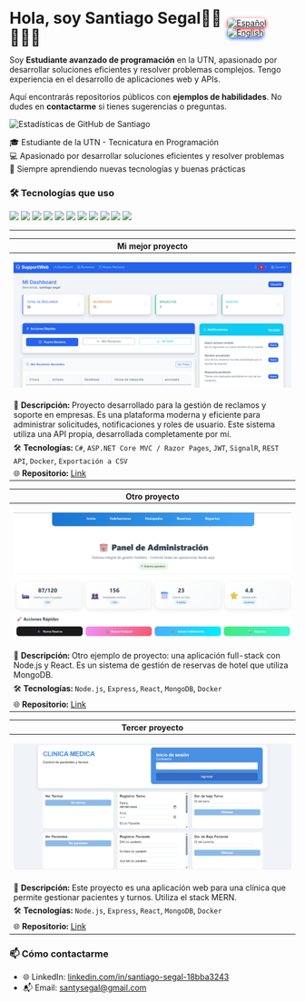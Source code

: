 <div style="display: flex; align-items: center; justify-content: space-between;">
  <div>
    <h1 style="margin: 0;">Hola, soy Santiago Segal👋🏽 👨🏽‍💻</h1>
  </div>
  <div>
    <a href="README.es.md">
      <img src="https://img.shields.io/badge/Español-%23e63946?style=for-the-badge&logo=spanish&logoColor=white&labelColor=black" alt="Español" style="box-shadow:0 2px 6px #ff0000ff;border-radius:8px;" width="65"/>
    </a>
    <a href="README.md">
      <img src="https://img.shields.io/badge/English-%23007bff?style=for-the-badge&logo=english&logoColor=white&labelColor=black" alt="English" style="box-shadow:0 2px 6px #0055ffff;border-radius:8px;" width="65"/>
    </a>
  </div>
</div>
<p>Soy <strong>Estudiante avanzado de programación</strong> en la UTN, apasionado por desarrollar soluciones eficientes y resolver problemas complejos. Tengo experiencia en el desarrollo de aplicaciones web y APIs.</p>

<p>Aquí encontrarás repositorios públicos con <strong>ejemplos de habilidades</strong>. No dudes en <strong>contactarme</strong> si tienes sugerencias o preguntas.</p>

<img alt="Estadísticas de GitHub de Santiago" src="https://github-readme-stats.vercel.app/api?username=Santucho12&amp;show_icons=true&amp;include_all_commits=true&amp;count_private=true&amp;bg_color=ffffff&amp;title_color=3399ff&amp;text_color=242424ff&amp;icon_color=3455ccff&amp;ring_color=3399ff">

<p>
🎓 Estudiante de la UTN - Tecnicatura en Programación<br>
💻 Apasionado por desarrollar soluciones eficientes y resolver problemas<br>
🚀 Siempre aprendiendo nuevas tecnologías y buenas prácticas
</p>

### 🛠️ Tecnologías que uso
<p align="left">
  <img src="https://img.shields.io/badge/-C%23-239120?style=flat&logo=c-sharp&logoColor=white" />
  <img src="https://img.shields.io/badge/-.NET-512BD4?style=flat&logo=dotnet&logoColor=white" />
  <img src="https://img.shields.io/badge/-ASP.NET-512BD4?style=flat&logo=dotnet&logoColor=white" />
  <img src="https://img.shields.io/badge/-ADO.NET-512BD4?style=flat&logo=dotnet&logoColor=white" />
  <img src="https://img.shields.io/badge/-Entity%20Framework-6DB33F?style=flat&logo=.net&logoColor=white" />
  <img src="https://img.shields.io/badge/-SQL-4479A1?style=flat&logo=postgresql&logoColor=white" />
  <img src="https://img.shields.io/badge/-MongoDB-47A248?style=flat&logo=mongodb&logoColor=white" />
  <img src="https://img.shields.io/badge/-Python-3776AB?style=flat&logo=python&logoColor=white" />
  <img src="https://img.shields.io/badge/-xUnit-02569B?style=flat&logo=xunit&logoColor=white" />
  <img src="https://img.shields.io/badge/-Docker-2496ED?style=flat&logo=docker&logoColor=white" />
  <img src="https://img.shields.io/badge/-JWT-000000?style=flat&logo=jsonwebtokens&logoColor=white" />
</p>

---

| **Mi mejor proyecto** |
|------------------------------------------------------------------------------|
| <p align="center"> <img src="images/Captura%20de%20pantalla%202025-08-26%20021233.png" width="800" > </p> |
|🔹 **Descripción:** Proyecto desarrollado para la gestión de reclamos y soporte en empresas. Es una plataforma moderna y eficiente para administrar solicitudes, notificaciones y roles de usuario. Este sistema utiliza una API propia, desarrollada completamente por mí. |
| 🛠️ **Tecnologías:** `C#`, `ASP.NET Core MVC / Razor Pages`, `JWT`, `SignalR`, `REST API`, `Docker`, `Exportación a CSV` |
| 🌐 **Repositorio:** [Link](https://github.com/Santucho12/Proyecto-SupportWebb-.Net.git) |

| **Otro proyecto** |
|------------------------------------------------------------------------------|
| <p align="center"> <img src="images/Captura%20de%20pantalla%202025-08-26%20021812.png" width="800" > </p> |
| 🔹 **Descripción:** Otro ejemplo de proyecto: una aplicación full-stack con Node.js y React. Es un sistema de gestión de reservas de hotel que utiliza MongoDB. |
| 🛠️ **Tecnologías:** `Node.js`, `Express`, `React`, `MongoDB`, `Docker` |
| 🌐 **Repositorio:** [Link](https://github.com/Santucho12/HotelReservas-proyectoFinal-BaseDeDatos2.git) |

| **Tercer proyecto** |
|------------------------------------------------------------------------------|
| <p align="center"> <img src="images/Captura%20de%20pantalla%202025-08-26%20021942.png" width="700" > </p> |
| 🔹 **Descripción:** Este proyecto es una aplicación web para una clínica que permite gestionar pacientes y turnos. Utiliza el stack MERN. |
| 🛠️ **Tecnologías:** `Node.js`, `Express`, `React`, `MongoDB`, `Docker` |
| 🌐 **Repositorio:** [Link](https://github.com/Santucho12/ClinicaMedica-proyecto-programacion3.git) |

### 📫 Cómo contactarme
- 🌐 LinkedIn: [linkedin.com/in/santiago-segal-18bba3243](https://linkedin.com/in/santiago-segal-18bba3243)
- 📬 Email: santysegal@gmail.com
